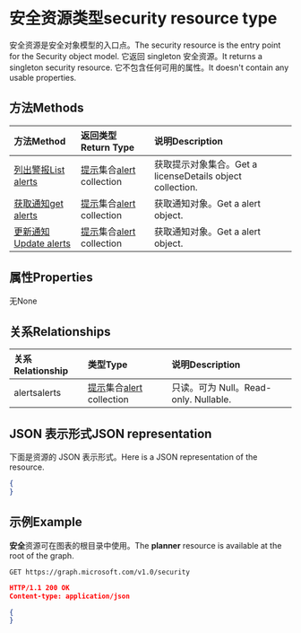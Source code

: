 # <a name="security-resource-type"></a><span data-ttu-id="9d636-101">安全资源类型</span><span class="sxs-lookup"><span data-stu-id="9d636-101">security resource type</span></span>

<span data-ttu-id="9d636-102">安全资源是安全对象模型的入口点。</span><span class="sxs-lookup"><span data-stu-id="9d636-102">The security resource is the entry point for the Security object model.</span></span> <span data-ttu-id="9d636-103">它返回 singleton 安全资源。</span><span class="sxs-lookup"><span data-stu-id="9d636-103">It returns a singleton security resource.</span></span> <span data-ttu-id="9d636-104">它不包含任何可用的属性。</span><span class="sxs-lookup"><span data-stu-id="9d636-104">It doesn't contain any usable properties.</span></span>

## <a name="methods"></a><span data-ttu-id="9d636-105">方法</span><span class="sxs-lookup"><span data-stu-id="9d636-105">Methods</span></span>

| <span data-ttu-id="9d636-106">方法</span><span class="sxs-lookup"><span data-stu-id="9d636-106">Method</span></span>       | <span data-ttu-id="9d636-107">返回类型</span><span class="sxs-lookup"><span data-stu-id="9d636-107">Return Type</span></span> | <span data-ttu-id="9d636-108">说明</span><span class="sxs-lookup"><span data-stu-id="9d636-108">Description</span></span> |
|:-------------|:------------|:------------|
| [<span data-ttu-id="9d636-109">列出警报</span><span class="sxs-lookup"><span data-stu-id="9d636-109">List alerts</span></span>](../api/alert_list.md) | <span data-ttu-id="9d636-110">[提示](alert.md)集合</span><span class="sxs-lookup"><span data-stu-id="9d636-110">[alert](alert.md) collection</span></span> | <span data-ttu-id="9d636-111">获取提示对象集合。</span><span class="sxs-lookup"><span data-stu-id="9d636-111">Get a licenseDetails object collection.</span></span> |
| [<span data-ttu-id="9d636-112">获取通知</span><span class="sxs-lookup"><span data-stu-id="9d636-112">get alerts</span></span>](../api/alert_get.md) | <span data-ttu-id="9d636-113">[提示](alert.md)集合</span><span class="sxs-lookup"><span data-stu-id="9d636-113">[alert](alert.md) collection</span></span> | <span data-ttu-id="9d636-114">获取通知对象。</span><span class="sxs-lookup"><span data-stu-id="9d636-114">Get a alert object.</span></span> |
| [<span data-ttu-id="9d636-115">更新通知</span><span class="sxs-lookup"><span data-stu-id="9d636-115">Update alerts</span></span>](../api/alert_update.md) | <span data-ttu-id="9d636-116">[提示](alert.md)集合</span><span class="sxs-lookup"><span data-stu-id="9d636-116">[alert](alert.md) collection</span></span> | <span data-ttu-id="9d636-117">获取通知对象。</span><span class="sxs-lookup"><span data-stu-id="9d636-117">Get a alert object.</span></span> |

## <a name="properties"></a><span data-ttu-id="9d636-118">属性</span><span class="sxs-lookup"><span data-stu-id="9d636-118">Properties</span></span>
<span data-ttu-id="9d636-119">无</span><span class="sxs-lookup"><span data-stu-id="9d636-119">None</span></span>

## <a name="relationships"></a><span data-ttu-id="9d636-120">关系</span><span class="sxs-lookup"><span data-stu-id="9d636-120">Relationships</span></span>
| <span data-ttu-id="9d636-121">关系</span><span class="sxs-lookup"><span data-stu-id="9d636-121">Relationship</span></span> | <span data-ttu-id="9d636-122">类型</span><span class="sxs-lookup"><span data-stu-id="9d636-122">Type</span></span>        | <span data-ttu-id="9d636-123">说明</span><span class="sxs-lookup"><span data-stu-id="9d636-123">Description</span></span> |
|:-------------|:------------|:------------|
|<span data-ttu-id="9d636-124">alerts</span><span class="sxs-lookup"><span data-stu-id="9d636-124">alerts</span></span>|<span data-ttu-id="9d636-125">[提示](alert.md)集合</span><span class="sxs-lookup"><span data-stu-id="9d636-125">[alert](alert.md) collection</span></span>| <span data-ttu-id="9d636-p102">只读。可为 Null。</span><span class="sxs-lookup"><span data-stu-id="9d636-p102">Read-only. Nullable.</span></span>|


## <a name="json-representation"></a><span data-ttu-id="9d636-128">JSON 表示形式</span><span class="sxs-lookup"><span data-stu-id="9d636-128">JSON representation</span></span>
<span data-ttu-id="9d636-129">下面是资源的 JSON 表示形式。</span><span class="sxs-lookup"><span data-stu-id="9d636-129">Here is a JSON representation of the resource.</span></span>

<!-- {
  "blockType": "resource",
  "baseType": "microsoft.graph.entity",
  "@odata.type": "microsoft.graph.security"
}-->

```json
{
}
```

## <a name="example"></a><span data-ttu-id="9d636-130">示例</span><span class="sxs-lookup"><span data-stu-id="9d636-130">Example</span></span>

<span data-ttu-id="9d636-131">**安全**资源可在图表的根目录中使用。</span><span class="sxs-lookup"><span data-stu-id="9d636-131">The **planner** resource is available at the root of the graph.</span></span>

<!--{
  "blockType": "request"
}-->
```http
GET https://graph.microsoft.com/v1.0/security
```

<!--{
  "blockType": "response",
  "truncated": true,
  "@odata.type": "microsoft.graph.security"
}-->
```json
HTTP/1.1 200 OK
Content-type: application/json

{
}
```

<!-- uuid: 8fcb5dbc-d5aa-4681-8e31-b001d5168d79
2015-10-25 14:57:30 UTC -->
<!-- {
  "type": "#page.annotation",
  "description": "security resource",
  "keywords": "",
  "section": "documentation",
  "tocPath": ""
}-->